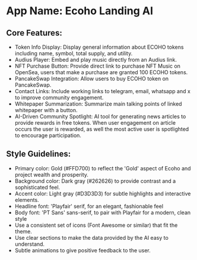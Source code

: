 # **App Name**: Ecoho Landing AI

## Core Features:

- Token Info Display: Display general information about ECOHO tokens including name, symbol, total supply, and utility.
- Audius Player: Embed and play music directly from an Audius link.
- NFT Purchase Button: Provide direct link to purchase NFT Music on OpenSea, users that make a purchase are granted 100 ECOHO tokens.
- PancakeSwap Integration: Allow users to buy ECOHO token on PancakeSwap.
- Contact Links: Include working links to telegram, email, whatsapp and x to improve community engagement.
- Whitepaper Summarization: Summarize main talking points of linked whitepaper with a button.
- AI-Driven Community Spotlight: AI tool for generating news articles to provide rewards in free tokens. When user engagement on article occurs the user is rewarded, as well the most active user is spotlighted to encourage participation.

## Style Guidelines:

- Primary color: Gold (#FFD700) to reflect the 'Gold' aspect of Ecoho and project wealth and prosperity.
- Background color: Dark gray (#262626) to provide contrast and a sophisticated feel.
- Accent color: Light gray (#D3D3D3) for subtle highlights and interactive elements.
- Headline font: 'Playfair' serif, for an elegant, fashionable feel
- Body font: 'PT Sans' sans-serif, to pair with Playfair for a modern, clean style
- Use a consistent set of icons (Font Awesome or similar) that fit the theme.
- Use clear sections to make the data provided by the AI easy to understand.
- Subtle animations to give positive feedback to the user.